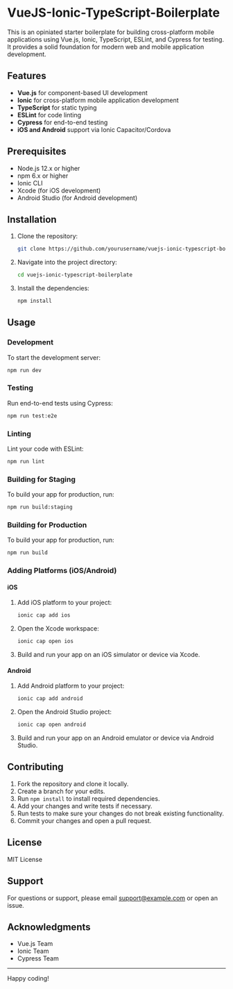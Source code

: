 # VueJS-Ionic-TypeScript-Boilerplate

This is an opiniated starter boilerplate for building cross-platform mobile applications using Vue.js, Ionic, TypeScript, ESLint, and Cypress for testing. It provides a solid foundation for modern web and mobile application development.

## Features

- **Vue.js** for component-based UI development
- **Ionic** for cross-platform mobile application development
- **TypeScript** for static typing
- **ESLint** for code linting
- **Cypress** for end-to-end testing
- **iOS and Android** support via Ionic Capacitor/Cordova

## Prerequisites

- Node.js 12.x or higher
- npm 6.x or higher
- Ionic CLI
- Xcode (for iOS development)
- Android Studio (for Android development)

## Installation

1. Clone the repository:

    ```bash
    git clone https://github.com/yourusername/vuejs-ionic-typescript-boilerplate.git
    ```

2. Navigate into the project directory:

    ```bash
    cd vuejs-ionic-typescript-boilerplate
    ```

3. Install the dependencies:

    ```bash
    npm install
    ```

## Usage

### Development

To start the development server:

```bash
npm run dev
```

### Testing

Run end-to-end tests using Cypress:

```bash
npm run test:e2e
```

### Linting

Lint your code with ESLint:

```bash
npm run lint
```

### Building for Staging

To build your app for production, run:

```bash
npm run build:staging
```
### Building for Production

To build your app for production, run:

```bash
npm run build
```

### Adding Platforms (iOS/Android)

#### iOS

1. Add iOS platform to your project:

    ```bash
    ionic cap add ios
    ```

2. Open the Xcode workspace:

    ```bash
    ionic cap open ios
    ```

3. Build and run your app on an iOS simulator or device via Xcode.

#### Android

1. Add Android platform to your project:

    ```bash
    ionic cap add android
    ```

2. Open the Android Studio project:

    ```bash
    ionic cap open android
    ```

3. Build and run your app on an Android emulator or device via Android Studio.

## Contributing

1. Fork the repository and clone it locally.
2. Create a branch for your edits.
3. Run `npm install` to install required dependencies.
4. Add your changes and write tests if necessary.
5. Run tests to make sure your changes do not break existing functionality.
6. Commit your changes and open a pull request.

## License

MIT License

## Support

For questions or support, please email [support@example.com](mailto:support@example.com) or open an issue.

## Acknowledgments

- Vue.js Team
- Ionic Team
- Cypress Team

---

Happy coding!

